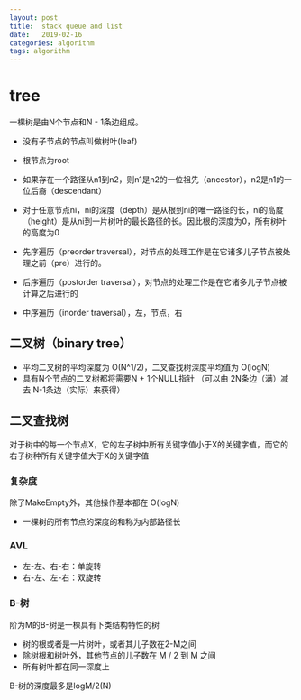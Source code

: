 ```yaml
---
layout: post
title:  stack queue and list
date:   2019-02-16
categories: algorithm
tags: algorithm
---
```


# tree

一棵树是由N个节点和N - 1条边组成。

- 没有子节点的节点叫做树叶(leaf)
- 根节点为root
- 如果存在一个路径从n1到n2，则n1是n2的一位祖先（ancestor），n2是n1的一位后裔（descendant）
- 对于任意节点ni，ni的深度（depth）是从根到ni的唯一路径的长，ni的高度（height）是从ni到一片树叶的最长路径的长。因此根的深度为0，所有树叶的高度为0

- 先序遍历（preorder traversal），对节点的处理工作是在它诸多儿子节点被处理之前（pre）进行的。
- 后序遍历（postorder traversal），对节点的处理工作是在它诸多儿子节点被计算之后进行的
- 中序遍历（inorder traversal），左，节点，右

## 二叉树（binary tree）

- 平均二叉树的平均深度为 O(N^1/2)，二叉查找树深度平均值为 O(logN)
- 具有N个节点的二叉树都将需要N + 1个NULL指针 （可以由 2N条边（满）减去 N-1条边（实际）来获得）

## 二叉查找树

对于树中的每一个节点X，它的左子树中所有关键字值小于X的关键字值，而它的右子树种所有关键字值大于X的关键字值

### 复杂度

除了MakeEmpty外，其他操作基本都在 O(logN)

- 一棵树的所有节点的深度的和称为内部路径长

### AVL

- 左-左、右-右：单旋转
- 右-左、左-右：双旋转

### B-树

阶为M的B-树是一棵具有下类结构特性的树

- 树的根或者是一片树叶，或者其儿子数在2-M之间
- 除树根和树叶外，其他节点的儿子数在 M / 2 到 M 之间
- 所有树叶都在同一深度上

B-树的深度最多是logM/2(N)
